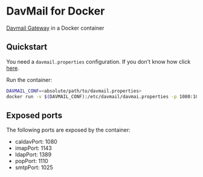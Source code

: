 # DavMail for Docker

[Davmail Gateway](http://davmail.sourceforge.net/) in a Docker container

## Quickstart

You need a `davmail.properties` configuration. If you don't know how click [here](http://davmail.sourceforge.net/serversetup.html).

Run the container:

``` bash
DAVMAIL_CONF=<absolute/path/to/davmail.properties>
docker run -v $(DAVMAIL_CONF):/etc/davmail/davmai.properties -p 1080:1080 jberrenberg/davmail
```

## Exposed ports

The following ports are exposed by the container:

* caldavPort: 1080
* imapPort: 1143
* ldapPort: 1389
* popPort: 1110
* smtpPort: 1025
